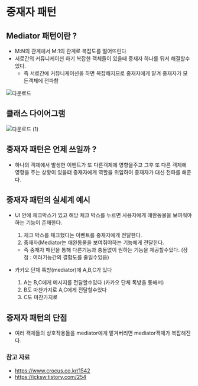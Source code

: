 # 중재자 패턴 


## Mediator 패턴이란 ?
- M:N의 관계에서 M:1의 관계로 복잡도를 떨어뜨린다
 - 서로간의 커뮤니케이션 하기 복잡한 객체들이 있을때 중재자 하나를 둬서 해결할수있다.
    - 즉 서로간에 커뮤니케이션을 하면 복잡해지므로 중재자에게 맡겨 중재자가 모든객체에 전파함

![다운로드](https://user-images.githubusercontent.com/100929485/182151174-38166529-4774-4405-b5fc-bd9662db0565.png)




## 클래스 다이어그램 

![다운로드 (1)](https://user-images.githubusercontent.com/100929485/182151190-79c3e77e-569f-4bdd-b11d-e5de82459f76.png)



## 중재자 패턴은 언제 쓰일까 ?
 - 하나의 객체에서 발생한 이벤트가 또 다른객체에 영향을주고 그후 또 다른 객체에 영향을 주는 상황이 있을떄 중재자에게 역할을 위임하여 중재자가 대신 전파를 해준다.


## 중재자 패턴의 실세계 예시
 - UI 안에 체크박스가 있고 해당 체크 박스를 누르면 사용자에게 애완동물을 보여줘야하는 기능이 존재한다.
    1.  체크 박스를 체크했다는 이벤트를 중재자에게 전달한다. 
    2.  중재자(Mediator는 애완동물을 보여줘야하는 기능에게 전달한다.
    - 즉 중재자 패턴을 통해 다른기능과 충돌없이 원하는 기능을 제공할수있다. (장점 : 여러기능간의 결합도를 줄일수있음) 

- 카카오 단체 톡방(mediator)에 A,B,C가 있다
  1. A는 B,C에게 메시지를 전달할수있다 (카카오 단체 톡방을 통해서)
  2. B도 마찬가지로 A,C에게 전달할수있다 
  3. C도 마찬가지로


## 중재자 패턴의 단점 
- 여러 객체들의 상호작용들을 mediator에게 맡겨버리면 mediator객체가 복잡해진다.




### 참고 자료
- https://www.crocus.co.kr/1542
- https://icksw.tistory.com/254
